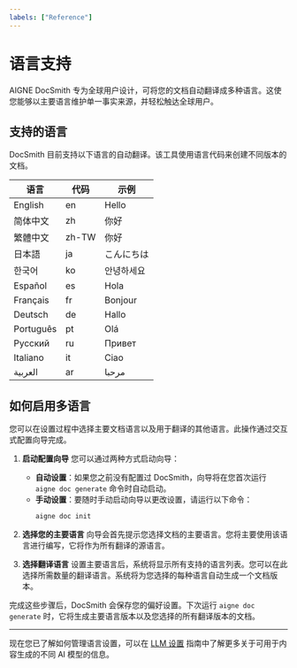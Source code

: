 ```yaml
---
labels: ["Reference"]
---
```


# 语言支持

AIGNE DocSmith 专为全球用户设计，可将您的文档自动翻译成多种语言。这使您能够以主要语言维护单一事实来源，并轻松触达全球用户。

## 支持的语言

DocSmith 目前支持以下语言的自动翻译。该工具使用语言代码来创建不同版本的文档。

| 语言 | 代码 | 示例 |
|---|---|---|
| English | en | Hello |
| 简体中文 | zh | 你好 |
| 繁體中文 | zh-TW | 你好 |
| 日本語 | ja | こんにちは |
| 한국어 | ko | 안녕하세요 |
| Español | es | Hola |
| Français | fr | Bonjour |
| Deutsch | de | Hallo |
| Português | pt | Olá |
| Русский | ru | Привет |
| Italiano | it | Ciao |
| العربية | ar | مرحبا |

## 如何启用多语言

您可以在设置过程中选择主要文档语言以及用于翻译的其他语言。此操作通过交互式配置向导完成。

1.  **启动配置向导**
    您可以通过两种方式启动向导：
    *   **自动设置**：如果您之前没有配置过 DocSmith，向导将在您首次运行 `aigne doc generate` 命令时自动启动。
    *   **手动设置**：要随时手动启动向导以更改设置，请运行以下命令：
        ```bash
        aigne doc init
        ```

2.  **选择您的主要语言**
    向导会首先提示您选择文档的主要语言。您将主要使用该语言进行编写，它将作为所有翻译的源语言。

3.  **选择翻译语言**
    设置主要语言后，系统将显示所有支持的语言列表。您可以在此选择所需数量的翻译语言。系统将为您选择的每种语言自动生成一个文档版本。

完成这些步骤后，DocSmith 会保存您的偏好设置。下次运行 `aigne doc generate` 时，它将生成主要语言版本以及您选择的所有翻译版本的文档。

---

现在您已了解如何管理语言设置，可以在 [LLM 设置](./configuration-llm-setup.md) 指南中了解更多关于可用于内容生成的不同 AI 模型的信息。